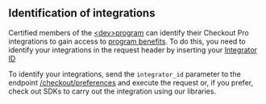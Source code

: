 ## Identification of integrations
 
Certified members of the [&lt;dev>program](https://www.mercadopago.com.br/developers/en/developer-program) can identify their Checkout Pro integrations to gain access to [program benefits](https://www.mercadopago.com.br/developers/en/developer-program#dev-program-benefits). To do this, you need to identify your integrations in the request header by inserting your [Integrator ID](/developers/en/guides/additional-content/dashboard/header#bookmark_integrator_id)
 
To identify your integrations, send the `integrator_id` parameter to the endpoint [/checkout/preferences](https://www.mercadopago[FAKER][URL][DOMAIN]/developers/en/reference/preferences/_checkout_preferences/post) and execute the request or, if you prefer, check out SDKs to carry out the integration using our libraries.
